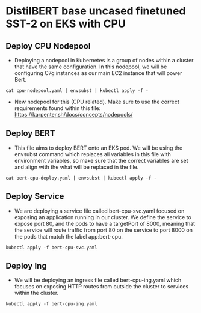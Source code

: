 # DistilBERT base uncased finetuned SST-2 on EKS with CPU

## Deploy CPU Nodepool

* Deploying a nodepool in Kubernetes is a group of nodes within a cluster that have the same configuration. In this nodepool, we will be configuring C7g instances as our main EC2 instance that will power Bert. 
```
cat cpu-nodepool.yaml | envsubst | kubectl apply -f -
```
* New nodepool for this (CPU related). Make sure to use the correct requirements found within this file: https://karpenter.sh/docs/concepts/nodepools/

## Deploy BERT

* This file aims to deploy BERT onto an EKS pod. We will be using the envsubst command which replaces all variables in this file with environment variables, so make sure that the correct variables are set and align with the what will be replaced in the file.
```
cat bert-cpu-deploy.yaml | envsubst | kubectl apply -f -
```

## Deploy Service

* We are deploying a service file called bert-cpu-svc.yaml focused on exposing an application running in our cluster. We define the service to expose port 80, and the pods to have a targetPort of 8000, meaning that the service will route traffic from port 80 on the service to port 8000 on the pods that match the label app:bert-cpu. 
```
kubectl apply -f bert-cpu-svc.yaml
```

## Deploy Ing

* We will be deploying an ingress file called bert-cpu-ing.yaml which focuses on exposing HTTP routes from outside the cluster to services within the cluster. 
```
kubectl apply -f bert-cpu-ing.yaml
```
